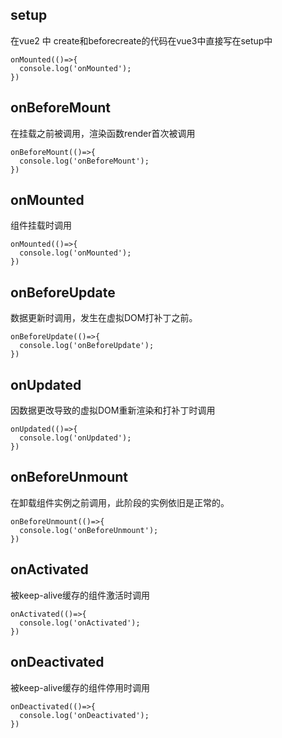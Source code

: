 ## setup

在vue2 中 create和beforecreate的代码在vue3中直接写在setup中

``` vue
onMounted(()=>{
  console.log('onMounted');
})
```

## onBeforeMount

在挂载之前被调用，渲染函数render首次被调用

``` vue
onBeforeMount(()=>{
  console.log('onBeforeMount');
})
```

## onMounted

组件挂载时调用
``` vue
onMounted(()=>{
  console.log('onMounted');
})
```
##  onBeforeUpdate

数据更新时调用，发生在虚拟DOM打补丁之前。
``` vue
onBeforeUpdate(()=>{
  console.log('onBeforeUpdate');
})
```
## onUpdated

因数据更改导致的虚拟DOM重新渲染和打补丁时调用
``` vue
onUpdated(()=>{
  console.log('onUpdated');
})
```
##  onBeforeUnmount

在卸载组件实例之前调用，此阶段的实例依旧是正常的。
``` vue
onBeforeUnmount(()=>{
  console.log('onBeforeUnmount');
})
```
## onActivated

被keep-alive缓存的组件激活时调用
``` vue
onActivated(()=>{
  console.log('onActivated');
})
```
## onDeactivated

被keep-alive缓存的组件停用时调用
``` vue
onDeactivated(()=>{
  console.log('onDeactivated');
})
```